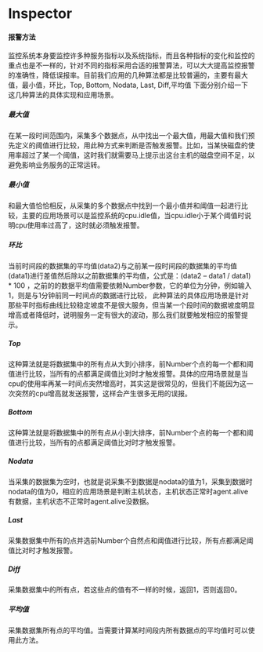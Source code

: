 # Inspector

#### 报警方法

​
监控系统本身要监控许多种服务指标以及系统指标，而且各种指标的变化和监控的重点也是不一样的，针对不同的指标采用合适的报警算法，可以大大提高监控报警的准确性，降低误报率。目前我们应用的几种算法都是比较普遍的，主要有最大值，最小值，环比，Top,
Bottom, Nodata, Last, Diff,平均值 下面分别介绍一下这几种算法的具体实现和应用场景。

##### 最大值

​
在某一段时间范围内，采集多个数据点，从中找出一个最大值，用最大值和我们预先定义的阈值进行比较，用此种方式来判断是否触发报警。比如，当某快磁盘的使用率超过了某一个阈值，这时我们就需要马上提示出这台主机的磁盘空间不足，以避免影响业务服务的正常运转。

##### 最小值

和最大值恰恰相反，从采集的多个数据点中找到一个最小值并和阈值一起进行比较，主要的应用场景可以是监控系统的cpu.idle值，当cpu.idle小于某个阈值时说明cpu使用率过高了，这时就必须触发报警。

##### 环比

​ 当前时间段的数据集的平均值(data2)与之前某一段时间段的数据集的平均值(data1)进行差值然后除以之前数据集的平均值，公式是：(data2 – data1 / data1) * 100
，之前的的数据平均值需要依赖Number参数，它的单位为分钟，例如输入1，则是与1分钟前同一时间点的数据进行比较，
此种算法的具体应用场景是针对那些平时指标曲线比较稳定坡度不是很大服务，但当某一个段时间的数据坡度明显增高或者降低时，说明服务一定有很大的波动，那么我们就要触发相应的报警提示。

##### Top

​
这种算法就是将数据集中的所有点从大到小排序，前Number个点的每一个都和阈值进行比较，当所有的点都满足阈值比对时才触发报警。具体的应用场景就是当cpu的使用率再某一时间点突然增高时，其实这是很常见的，但我们不能因为这一次突然的cpu增高就发送报警，这样会产生很多无用的误报。

##### Bottom

​ 这种算法就是将数据集中的所有点从小到大排序，前Number个点的每一个都和阈值进行比较，当所有的点都满足阈值比对时才触发报警。

##### Nodata

​ 当采集的数据集为空时，也就是说采集不到数据是nodata的值为1，采集到数据时nodata的值为0，相应的应用场景是判断主机状态，主机状态正常时agent.alive有数据，主机状态不正常时agent.alive没数据。

##### Last

​ 采集数据集中所有的点并选前Number个自然点和阈值进行比较，所有点都满足阈值比对时才触发报警。

##### Diff

​ 采集数据集中的所有点，若这些点的值有不一样的时候，返回1，否则返回0。

##### 平均值

​ 采集数据集所有点的平均值。当需要计算某时间段内所有数据点的平均值时可以使用此方法。














